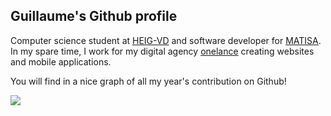 ## Guillaume's Github profile

Computer science student at [HEIG-VD](https://heig-vd.ch) and software developer for [MATISA](https://matisa.ch). In my spare time, I work for my digital agency [onelance](https://onelance.ch) creating websites and mobile applications.

You will find in a nice graph of all my year's contribution on Github!

<img width='auto' src="https://github-profile-summary-cards.vercel.app/api/cards/profile-details?username=truebguillaume" />
